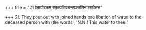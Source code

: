+++
title = "21 प्रेतायोदकम् सकृत्प्रसिञ्चन्त्यञ्जलिनाऽसावेतत्त"

+++
21. They pour out with joined hands one libation of water to the deceased person with (the words), 'N.N.! This water to thee!'
